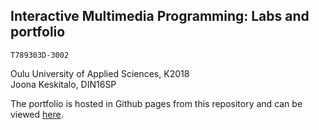 
## Interactive Multimedia Programming: Labs and portfolio
`T789303D-3002` 

Oulu University of Applied Sciences, K2018
<br /> Joona Keskitalo, DIN16SP


The portfolio is hosted in Github pages from this repository and can be viewed [here](https://joonakeskitalo.github.io/oamk-interactive-labs/).



